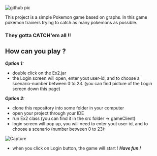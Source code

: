 ![github pic](https://user-images.githubusercontent.com/72066777/101950986-dff46580-3bfe-11eb-8805-7e8cae0c7a6b.jpg)

This project is a simple Pokemon game based on graphs. In this game pokemon trainers trying to catch as many pokemons as possible.
 
### They gotta CATCH'em all !!

## How can you play ?

***Option 1:***

- double click on the Ex2.jar
- the Login screen will open, enter yout user-id, and to choose a scenario-number between 0 to 23.
  (you can find picture of the Login screen down this page) 

***Option 2:***

- clone this repository into some folder in your computer
- open your project through your IDE
- run Ex2 class (you can find it in the src folder -> gameClient)
- login screen will pop up, you will need to enter yout user-id, and to choose a scenario (number between 0 to 23):

![Capture](https://user-images.githubusercontent.com/72066777/101952153-dd930b00-3c00-11eb-8e71-990866a64dfe.PNG)

- when you click on Login button, the game will start ! ***Have fun !***
